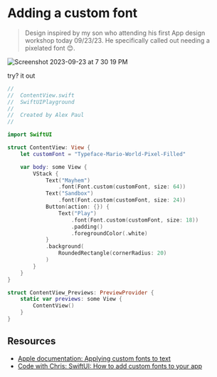 # Adding a custom font 

> Design inspired by my son who attending his first App design workshop today 09/23/23. He specifically called out needing a pixelated font 😊.

![Screenshot 2023-09-23 at 7 30 19 PM](https://github.com/alexpaul/SwiftUI/assets/1819208/b8b02b88-5a21-4d1f-ac95-7b6a6ecf4f67)

try? it out 

```swift
//
//  ContentView.swift
//  SwiftUIPlayground
//
//  Created by Alex Paul
//

import SwiftUI

struct ContentView: View {
    let customFont = "Typeface-Mario-World-Pixel-Filled"

    var body: some View {
        VStack {
            Text("Mayhem")
                .font(Font.custom(customFont, size: 64))
            Text("Sandbox")
                .font(Font.custom(customFont, size: 24))
            Button(action: {}) {
                Text("Play")
                    .font(Font.custom(customFont, size: 18))
                    .padding()
                    .foregroundColor(.white)
            }
            .background(
                RoundedRectangle(cornerRadius: 20)
            )
        }
    }
}

struct ContentView_Previews: PreviewProvider {
    static var previews: some View {
        ContentView()
    }
}
```

## Resources 
* [Apple documentation: Applying custom fonts to text](https://developer.apple.com/documentation/swiftui/applying-custom-fonts-to-text/)
* [Code with Chris: SwiftUI: How to add custom fonts to your app](https://codewithchris.com/swiftui/swiftui-custom-fonts/)
